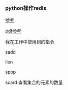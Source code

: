 ### python操作redis

[参考](https://www.cnblogs.com/xuchunlin/p/7070267.html)

[pdf参考](https://github.com/zyl-fun/pic/blob/master/mybook/python%E6%93%8D%E4%BD%9CRedis.pdf)

我在工作中使用到的指令

sadd 

llen

spop

scard 查看集合的元素的数量

